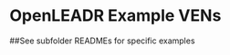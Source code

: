 OpenLEADR Example VENs
===================================

##See subfolder READMEs for specific examples

